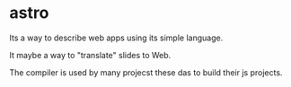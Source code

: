 # astro

Its a way to describe web apps using its simple language.

It maybe a way to "translate" slides to Web.

The compiler is used by many projecst these das to build their js projects.

